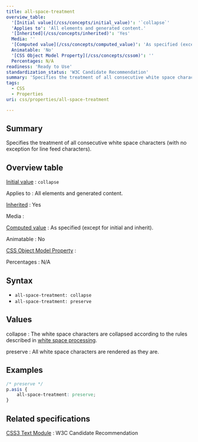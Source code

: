 ```yaml
---
title: all-space-treatment
overview_table:
  '[Initial value](/css/concepts/initial_value)': '`collapse`'
  'Applies to': 'All elements and generated content.'
  '[Inherited](/css/concepts/inherited)': 'Yes'
  Media: ''
  '[Computed value](/css/concepts/computed_value)': 'As specified (except for initial and inherit).'
  Animatable: 'No'
  '[CSS Object Model Property](/css/concepts/cssom)': ''
  Percentages: N/A
readiness: 'Ready to Use'
standardization_status: 'W3C Candidate Recommendation'
summary: 'Specifies the treatment of all consecutive white space characters (with no exception for line feed characters).'
tags:
  - CSS
  - Properties
uri: css/properties/all-space-treatment

---
```

## <span>Summary</span>

Specifies the treatment of all consecutive white space characters (with no exception for line feed characters).

## <span>Overview table</span>

[Initial value](/css/concepts/initial_value)
:   `collapse`

Applies to
:   All elements and generated content.

[Inherited](/css/concepts/inherited)
:   Yes

Media
:

[Computed value](/css/concepts/computed_value)
:   As specified (except for initial and inherit).

Animatable
:   No

[CSS Object Model Property](/css/concepts/cssom)
:

Percentages
:   N/A

## <span>Syntax</span>

-   `all-space-treatment: collapse`
-   `all-space-treatment: preserve`

## <span>Values</span>

collapse
:   The white space characters are collapsed according to the rules described in [white space processing](http://www.w3.org/TR/2003/CR-css3-text-20030514/#white-space-processing).

preserve
:   All white space characters are rendered as they are.

## <span>Examples</span>

``` css
/* preserve */
p.asis {
    all-space-treatment: preserve;
}
```

## <span>Related specifications</span>

[CSS3 Text Module](http://www.w3.org/TR/2003/CR-css3-text-20030514)
:   W3C Candidate Recommendation

